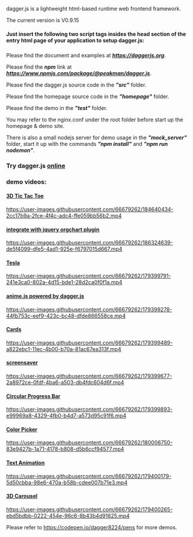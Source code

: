 dagger.js is a lightweight html-based runtime web frontend framework.

The current version is V0.9.15  

#### Just insert the following two script tags insides the head section of the entry html page of your application to setup dagger.js:  
##### <script type="module" crossorigin="anonymous" src="https://assets.codepen.io/5782383/dagger.release.js" defer></script>
##### <script type="dagger/configs"></script><!-- dagger configs -->

Please find the document and examples at ***https://daggerjs.org***.

Please find the ***npm*** link at ***https://www.npmjs.com/package/@peakman/dagger.js***.

Please find the dagger.js source code in the ***"src"*** folder.

Please find the homepage source code in the ***"homepage"*** folder.

Please find the demo in the ***"test"*** folder.

You may refer to the nginx.conf under the root folder before start up the homepage & demo site.

There is also a small nodejs server for demo usage in the ***"mock_server"*** folder, start it up with the commands ***"npm install"*** and ***"npm run nodemon"***.  

### Try dagger.js [online](https://codepen.io/dagger8224/pen/ZErWBpB)  

### demo videos:  

#### [3D Tic Tac Toe](https://codepen.io/dagger8224/pen/RwMedQx)
https://user-images.githubusercontent.com/66679262/184640434-2cc17b9a-2fce-4f4c-adc4-ffe059bb56b2.mp4

#### [integrate with jquery orgchart plugin](https://codepen.io/dagger8224/pen/YzaMKmB)
https://user-images.githubusercontent.com/66679262/186324639-de5f4099-dfe5-4ad1-925e-f6797015d667.mp4

#### [Tesla](https://codepen.io/dagger8224/pen/RwMGvPv?editors=1010)
https://user-images.githubusercontent.com/66679262/179399791-241e3ca0-802a-4d15-bde1-28d2ca0f0f1a.mp4

#### [anime.js powered by dagger.js](https://codepen.io/dagger8224/pen/eYMpzvB)
https://user-images.githubusercontent.com/66679262/179399278-44fb753c-eef9-423c-bc48-dfde866558ce.mp4

#### [Cards](https://codepen.io/dagger8224/pen/zYWGGOY?editors=1100)
https://user-images.githubusercontent.com/66679262/179399489-a822ebc1-11ec-4b00-b70a-81ac67ea313f.mp4

#### [screensaver](https://codepen.io/dagger8224/pen/rNdOBmB?editors=1010)
https://user-images.githubusercontent.com/66679262/179399677-2a8972ce-0fdf-4ba6-a503-db4fdc604d6f.mp4

#### [Circular Progress Bar](https://codepen.io/dagger8224/pen/dympJXz?editors=1010)
https://user-images.githubusercontent.com/66679262/179399893-e99969a8-4329-4fb0-b4d7-a573d95c91f6.mp4

#### [Color Picker](https://codepen.io/dagger8224/pen/vYRmGJp?editors=1010)
https://user-images.githubusercontent.com/66679262/180006750-83e9427b-1a71-4178-b808-d5b6ccf94577.mp4

#### [Text Animation](https://codepen.io/dagger8224/pen/JjLXppg)
https://user-images.githubusercontent.com/66679262/179400179-5d50cbba-98e6-470a-b58b-cdee007b71e3.mp4

#### [3D Carousel](https://codepen.io/dagger8224/pen/JjLRbmz)
https://user-images.githubusercontent.com/66679262/179400265-ebd5bdbb-0222-454e-96c6-8b43b4d91625.mp4

Please refer to https://codepen.io/dagger8224/pens for more demos.

